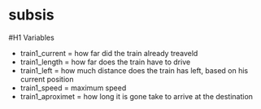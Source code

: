 # subsis



#H1 Variables

- train1_current    = how far did the train already treaveld
- train1_length     = how far does the train have to drive
- train1_left       = how much distance does the train has left, based on his current position
- train1_speed      = maximum speed
- train1_aproximet  = how long it is gone take to arrive at the destination
